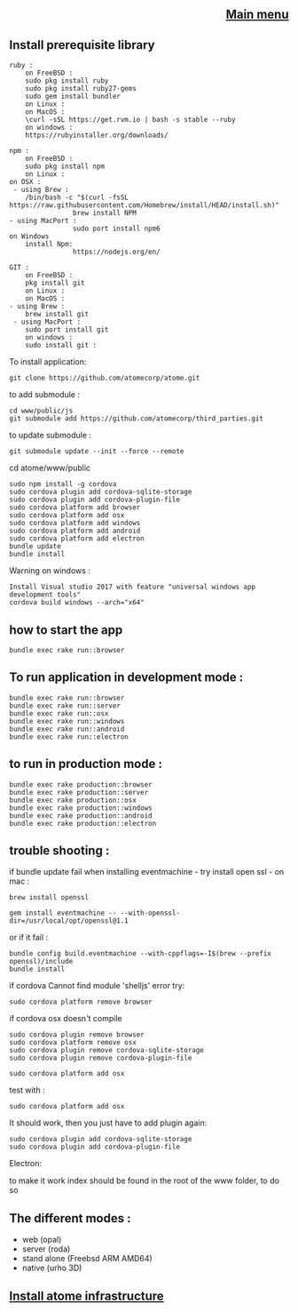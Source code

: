 
<div align="right">

[Main menu](../atome.md)
-
</div>

Install prerequisite library
-


    ruby :
        on FreeBSD : 
		sudo pkg install ruby
		sudo pkg install ruby27-gems
		sudo gem install bundler
        on Linux :
        on MacOS :  
		\curl -sSL https://get.rvm.io | bash -s stable --ruby
        on windows :
		https://rubyinstaller.org/downloads/

    npm :
        on FreeBSD : 
		sudo pkg install npm
        on Linux :
	on OSX :
	 - using Brew :
		/bin/bash -c "$(curl -fsSL https://raw.githubusercontent.com/Homebrew/install/HEAD/install.sh)"
                    brew install NPM
    - using MacPort :
                    sudo port install npm6
	on Windows	  
		install Npm:
            		https://nodejs.org/en/
	
    GIT :	
     	on FreeBSD : 
		pkg install git
        on Linux :
        on MacOS :  
    - using Brew :
		brew install git
	 - using MacPort :
	    sudo port install git
        on windows :
		sudo install git :

To install application:


    git clone https://github.com/atomecorp/atome.git

to add submodule : 

    cd www/public/js
    git submodule add https://github.com/atomecorp/third_parties.git

to update submodule :

    git submodule update --init --force --remote


cd atome/www/public


    sudo npm install -g cordova
    sudo cordova plugin add cordova-sqlite-storage
    sudo cordova plugin add cordova-plugin-file
    sudo cordova platform add browser
    sudo cordova platform add osx
    sudo cordova platform add windows
    sudo cordova platform add android
    sudo cordova platform add electron
    bundle update
    bundle install

Warning on windows :

    Install Visual studio 2017 with feature "universal windows app development tools"
    cordova build windows --arch="x64"



how to start the app
-

    bundle exec rake run::browser




To run application in development mode :
-

    bundle exec rake run::browser  
    bundle exec rake run::server
    bundle exec rake run::osx
    bundle exec rake run::windows
    bundle exec rake run::android
    bundle exec rake run::electron


to run in production mode :
-

    bundle exec rake production::browser  
    bundle exec rake production::server
    bundle exec rake production::osx
    bundle exec rake production::windows
    bundle exec rake production::android
    bundle exec rake production::electron

trouble shooting :
-

if bundle update fail when installing eventmachine
    - try install open ssl 
    - on mac :  

    brew install openssl

    gem install eventmachine -- --with-openssl-dir=/usr/local/opt/openssl@1.1
or if it fail :

    bundle config build.eventmachine --with-cppflags=-I$(brew --prefix openssl)/include
    bundle install
    

if cordova Cannot find module 'shelljs' error
try:

    sudo cordova platform remove browser

if cordova osx doesn't compile

    sudo cordova plugin remove browser
    sudo cordova platform remove osx
    sudo cordova plugin remove cordova-sqlite-storage
    sudo cordova plugin remove cordova-plugin-file

    sudo cordova platform add osx
test with :

    sudo cordova platform add osx
It should work, then you just have to add plugin again: 

    sudo cordova plugin add cordova-sqlite-storage
    sudo cordova plugin add cordova-plugin-file

Electron:
   
to make it work index should be found in the root of the www folder, to do so 


The different modes :
-

- web (opal)
- server (roda)
- stand alone (Freebsd ARM AMD64)
- native (urho 3D)


[Install atome infrastructure](./atome_server.md)
-